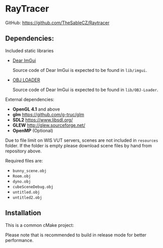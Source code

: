 # RayTracer

GitHub: https://github.com/TheSableCZ/Raytracer

## Dependencies:

Included static libraries
- [Dear ImGui](https://github.com/ocornut/imgui)

  Source code of Dear ImGui is expected to be found in `lib/imgui`.

- [OBJ LOADER](https://github.com/Bly7/OBJ-Loader)

  Source code of Dear ImGui is expected to be found in `lib/OBJ-Loader`.

External dependencies:
- **OpenGL 4.1** and above
- **glm** https://github.com/g-truc/glm
- **SDL2** https://www.libsdl.org/
- **GLEW** http://glew.sourceforge.net/
- **OpenMP** (Optional)

Due to file limit on WIS VUT servers, scenes are not included in `resources` folder.
If the folder is empty please download scene files by hand from repository above.

Required files are:

- `bunny_scene.obj`
- `Room.obj`
- `dyno.obj`
- `cubeSceneDebug.obj`
- `untitled.obj`
- `untitled2.obj`

## Installation

This is a common cMake project:

Please note that is recommended to build in release mode for better performance.
